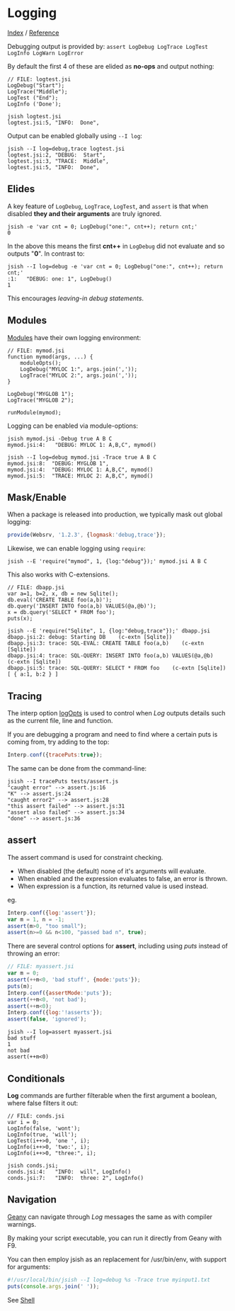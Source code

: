 Logging
====
[Index](Index.md "Jsi Documentation Index") /  [Reference](Reference.md "Generated Command Reference")

Debugging output is provided by: `assert LogDebug LogTrace LogTest LogInfo LogWarn LogError`


By default the first 4 of these are elided as **no-ops** and output nothing:

``` js{.line-numbers}
// FILE: logtest.jsi
LogDebug("Start");
LogTrace("Middle");
LogTest ("End");
LogInfo ('Done');
```

```
jsish logtest.jsi
logtest.jsi:5, "INFO:  Done",
```

Output can be enabled globally using `--I log`:

```
jsish --I log=debug,trace logtest.jsi
logtest.jsi:2, "DEBUG:  Start",
logtest.jsi:3, "TRACE:  Middle",
logtest.jsi:5, "INFO:  Done",
```

## Elides
A key feature of `LogDebug`, `LogTrace`, `LogTest`, and `assert`
is that when disabled **they and their arguments** are truly ignored.

```
jsish -e 'var cnt = 0; LogDebug("one:", cnt++); return cnt;'
0
```

In the above this means the first **cnt++** in `LogDebug` did not evaluate and so outputs "**0**".
In contrast to:
```
jsish --I log=debug -e 'var cnt = 0; LogDebug("one:", cnt++); return cnt;'
:1:   "DEBUG: one: 1", LogDebug()
1
```

This encourages *leaving-in debug statements*.



## Modules
[Modules](Start.md#modules) have their own logging environment:

``` js{.line-numbers}
// FILE: mymod.jsi
function mymod(args, ...) {
    moduleOpts();
    LogDebug("MYLOC 1:", args.join(','));
    LogTrace("MYLOC 2:", args.join(','));
}

LogDebug("MYGLOB 1");
LogTrace("MYGLOB 2");

runModule(mymod);
```

Logging can be enabled via module-options:

```
jsish mymod.jsi -Debug true A B C
mymod.jsi:4:   "DEBUG: MYLOC 1: A,B,C", mymod()

jsish --I log=debug mymod.jsi -Trace true A B C
mymod.jsi:8:  "DEBUG: MYGLOB 1", 
mymod.jsi:4:  "DEBUG: MYLOC 1: A,B,C", mymod()
mymod.jsi:5:  "TRACE: MYLOC 2: A,B,C", mymod()
```

## Mask/Enable

When a package is released into production, we typically
mask out global logging: 

``` js
provide(Websrv, '1.2.3', {logmask:'debug,trace'});
```

Likewise, we can enable logging using `require`:

```
jsish --E 'require("mymod", 1, {log:"debug"});' mymod.jsi A B C
```

This also works with C-extensions.

``` js{.line-numbers}
// FILE: dbapp.jsi
var a=1, b=2, x, db = new Sqlite();
db.eval('CREATE TABLE foo(a,b)');
db.query('INSERT INTO foo(a,b) VALUES(@a,@b)');
x = db.query('SELECT * FROM foo');
puts(x);
```

```
jsish --E 'require("Sqlite", 1, {log:"debug,trace"});' dbapp.jsi 
dbapp.jsi:2: debug: Starting DB    (c-extn [Sqlite])
dbapp.jsi:3: trace: SQL-EVAL: CREATE TABLE foo(a,b)    (c-extn [Sqlite])
dbapp.jsi:4: trace: SQL-QUERY: INSERT INTO foo(a,b) VALUES(@a,@b)    (c-extn [Sqlite])
dbapp.jsi:5: trace: SQL-QUERY: SELECT * FROM foo    (c-extn [Sqlite])
[ { a:1, b:2 } ]
```


## Tracing
The interp option [logOpts](Reference.md#interp-logopts) is used to control when *Log*
outputs details such as the current file, line and function.

If you are debugging a program and need to find where a certain puts is coming from, try adding to the top:

``` js
Interp.conf({tracePuts:true});
```


The same can be done from the command-line:

```
jsish --I tracePuts tests/assert.js
"caught error" --> assert.js:16
"K" --> assert.js:24
"caught error2" --> assert.js:28
"this assert failed" --> assert.js:31
"assert also failed" --> assert.js:34
"done" --> assert.js:36
```

## assert
The assert command is used for constraint checking.

- When disabled (the default) none of it's arguments will evaluate.
- When enabled and the expression evaluates to false, an error is thrown.
- When expression is a function, its returned value is used instead.

eg.

``` js
Interp.conf({log:'assert'});
var m = 1, n = -1;
assert(m>0, "too small");
assert(n>=0 && n<100, "passed bad n", true);
```

There are several control options for **assert**,
including using *puts* instead of throwing an error:
    
``` js
// FILE: myassert.jsi
var m = 0;
assert(++m<0, 'bad stuff', {mode:'puts'});
puts(m);
Interp.conf({assertMode:'puts'});
assert(++m<0, 'not bad');
assert(++m<0);
Interp.conf({log:'!asserts'});
assert(false, 'ignored');
```

```
jsish --I log=assert myassert.jsi
bad stuff
1
not bad
assert(++m<0)
```

## Conditionals

**Log** commands are further filterable when the first argument a boolean,
where false filters it out:

``` js{.line-numbers}
// FILE: conds.jsi
var i = 0;
LogInfo(false, 'wont');
LogInfo(true, 'will');
LogTest(i++>0, 'one ', i);
LogInfo(i++>0, 'two:', i);
LogInfo(i++>0, "three:", i);
```

```
jsish conds.jsi;
conds.jsi:4:   "INFO:  will", LogInfo()
conds.jsi:7:   "INFO:  three: 2", LogInfo()
```
## Navigation
[Geany](Builds.md#geany) can navigate
through *Log* messages the same as with compiler warnings.

By making your script executable, you can run it directly from Geany with F9.

You can then employ jsish as an replacement for /usr/bin/env,
with support for arguments:

``` js
#!/usr/local/bin/jsish --I log=debug %s -Trace true myinput1.txt
puts(console.args.join(' '));
```

See [Shell](Builds.md#shell)

<!-- meta:{"file":{"index":9}} -->
